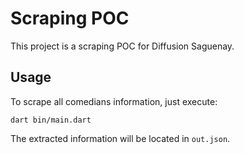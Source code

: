 # Scraping POC

This project is a scraping POC for Diffusion Saguenay.

## Usage

To scrape all comedians information, just execute:

`dart bin/main.dart`

The extracted information will be located in `out.json`.

